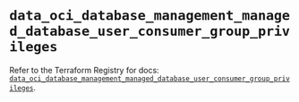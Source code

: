 # `data_oci_database_management_managed_database_user_consumer_group_privileges`

Refer to the Terraform Registry for docs: [`data_oci_database_management_managed_database_user_consumer_group_privileges`](https://registry.terraform.io/providers/oracle/oci/7.19.0/docs/data-sources/database_management_managed_database_user_consumer_group_privileges).
